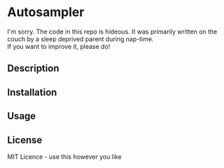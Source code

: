 # Autosampler

I'm sorry. The code in this repo is hideous. 
It was primarily written on the couch by a sleep deprived parent during nap-time.  
If you want to improve it, please do! 

## Description

## Installation

## Usage

## License
MIT Licence - use this however you like

